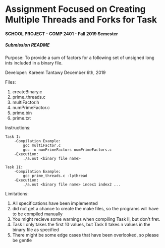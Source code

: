 # Assignment Focused on Creating Multiple Threads and Forks for Task
#### SCHOOL PROJECT - COMP 2401 - Fall 2019 Semester 

##### Submission README
Purpose:
To provide a sum of factors for a following set of unsigned long ints
included in a binary file.

Developer:
Kareem Tantawy
December 6th, 2019

Files:
1. createBinary.c
1. prime_threads.c
1. multiFactor.h
1. numPrimeFactor.c
1. prime.bin
1. prime.txt

Instructions:

	Task I:
		-Compilation Example:
			gcc multiFactor.c
			gcc -o numPrimeFactors numPrimeFactors.c
		-Execution:
			./a.out <binary file name>

	Task II:
		-Compilation Example:
			gcc prime_threads.c -lpthread
		-Execution:
			./a.out <binary file name> index1 index2 ...

Limitations:
1. All specifications have been implemented
1. did not get a chance to create the make files, so the programs
	 will have to be compiled manually
1. You might recieve some warnings when compiling Task II, but
	 don't fret.
1. Task I only takes the first 10 values, but Task II takes n
	 values in the binary file as specified
1. There might be some edge cases that have been overlooked,
	 so please be gentle
	

